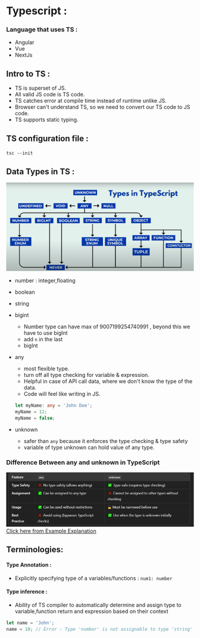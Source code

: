 # Typescript :

### Language that uses TS :

- Angular
- Vue
- NextJs

## Intro to TS :

- TS is superset of JS.
- All valid JS code is TS code.
- TS catches error at compile time instead of runtime unlike JS.
- Browser can't understand TS, so we need to convert our TS code to JS code.
- TS supports static typing.

## TS configuration file :

`tsc --init`

## Data Types in TS :

![Alt text](images/dataTypes.png)

- number : integer,floating
- boolean
- string
- bigint
  - Number type can have max of 9007199254740991 , beyond this we have to use bigInt
  - add `n` in the last
  - bigInt
- any

  - most flexible type.
  - turn off all type checking for variable & expression.
  - Helpful in case of API call data, where we don't know the type of the data.
  - Code will feel like writing in JS.

  ```ts
  let myName: any = 'John Doe';
  myName = 12;
  myName = false;
  ```

- unknown
  - safer than `any` because it enforces the type checking & type safety
  - variable of type unknown can hold value of any type.

### Difference Between any and unknown in TypeScript

![Alt text](images/any_unknown.png)
[Click here from Example Explanation](./any_unknown.ts)

## Terminologies:

#### Type Annotation :

- Explicitly specifying type of a variables/functions : `num1: number`

#### Type inference :

- Ability of TS compiler to automatically determine and assign type to variable,function return and expression based on their context

```ts
let name = 'John';
name = 10; // Error : Type 'number' is not assignable to type 'string'
```
